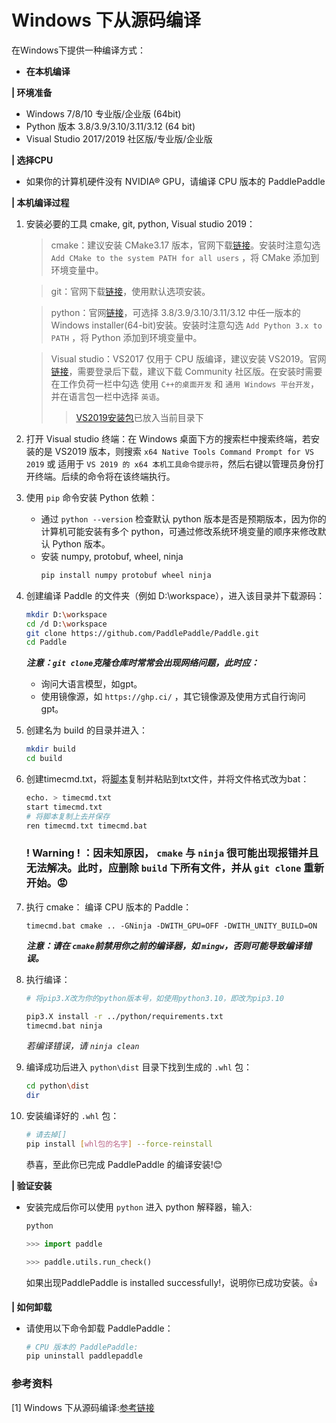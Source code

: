 # Windows 下从源码编译
在Windows下提供一种编译方式：  

- **在本机编译**

 **| 环境准备**
 - Windows 7/8/10 专业版/企业版 (64bit)
- Python 版本 3.8/3.9/3.10/3.11/3.12 (64 bit)
- Visual Studio 2017/2019 社区版/专业版/企业版

**| 选择CPU**
- 如果你的计算机硬件没有 NVIDIA® GPU，请编译 CPU 版本的 PaddlePaddle

**| 本机编译过程**
1. 安装必要的工具 cmake, git, python, Visual studio 2019：           
    > cmake：建议安装 CMake3.17 版本，官网下载[链接](https://cmake.org/files/v3.17/cmake-3.17.0-win64-x64.msi)。安装时注意勾选 `Add CMake to the system PATH for all users` ，将 CMake 添加到环境变量中。

    > git：官网下载[链接](https://github.com/git-for-windows/git/releases/download/v2.35.1.windows.2/Git-2.35.1.2-64-bit.exe)，使用默认选项安装。

    > python：官网[链接](https://www.python.org/downloads/windows/)，可选择 3.8/3.9/3.10/3.11/3.12 中任一版本的 Windows installer(64-bit)安装。安装时注意勾选 `Add Python 3.x to PATH` ，将 Python 添加到环境变量中。

    > Visual studio：VS2017 仅用于 CPU 版编译，建议安装 VS2019。官网[链接](https://visualstudio.microsoft.com/zh-hans/vs/older-downloads/)，需要登录后下载，建议下载 Community 社区版。在安装时需要在工作负荷一栏中勾选 使用 `C++的桌面开发` 和 `通用 Windows 平台开发`，并在语言包一栏中选择 `英语`。
    >>[VS2019安装包](https://github.com/ChengNanFlower/PP-warm-up/tree/main/task_2/vs_community__2019.exe   )已放入当前目录下

2. 打开 Visual studio 终端：在 Windows 桌面下方的搜索栏中搜索终端，若安装的是 VS2019 版本，则搜索 `x64 Native Tools Command Prompt for VS 2019` 或 适用于 `VS 2019 的 x64 本机工具命令提示符`，然后右键以管理员身份打开终端。后续的命令将在该终端执行。

3. 使用 `pip` 命令安装 Python 依赖：
    - 通过 `python --version` 检查默认 python 版本是否是预期版本，因为你的计算机可能安装有多个 python，可通过修改系统环境变量的顺序来修改默认 Python 版本。
    - 安装 numpy, protobuf, wheel, ninja
        ```bash
        pip install numpy protobuf wheel ninja
        ```

4. 创建编译 Paddle 的文件夹（例如 D:\workspace），进入该目录并下载源码：
    ```bash
    mkdir D:\workspace 
    cd /d D:\workspace
    git clone https://github.com/PaddlePaddle/Paddle.git
    cd Paddle
    ```
    ***注意：`git clone`克隆仓库时常常会出现网络问题，此时应：***
    - 询问大语言模型，如gpt。
    - 使用镜像源，如 `https://ghp.ci/` ，其它镜像源及使用方式自行询问gpt。


5. 创建名为 build 的目录并进入：
    ```bash
    mkdir build
    cd build
    ```

6. 创建timecmd.txt，将[脚本](https://github.com/PaddlePaddle/Paddle/issues/45347#issuecomment-1320810399)复制并粘贴到txt文件，并将文件格式改为bat：
    ```bash
    echo. > timecmd.txt
    start timecmd.txt
    # 将脚本复制上去并保存
    ren timecmd.txt timecmd.bat
    ```

   ### **! Warning !** ：因未知原因， `cmake` 与 `ninja` 很可能出现报错并且无法解决。此时，应删除 `build` 下所有文件，并从 `git clone` 重新开始。😡
   
8. 执行 cmake：
    编译 CPU 版本的 Paddle：
    ```
    timecmd.bat cmake .. -GNinja -DWITH_GPU=OFF -DWITH_UNITY_BUILD=ON 
    ```
    ***注意：请在 `cmake`前禁用你之前的编译器，如 `mingw`，否则可能导致编译错误。***

9. 执行编译：
    ```bash
    # 将pip3.X改为你的python版本号，如使用python3.10，即改为pip3.10

    pip3.X install -r ../python/requirements.txt
    timecmd.bat ninja 
    ```
    *若编译错误，请 `ninja clean`*

10. 编译成功后进入 `python\dist` 目录下找到生成的 `.whl` 包：
    ```bash
    cd python\dist
    dir
    ```

11. 安装编译好的 `.whl` 包：
    ```bash
    # 请去掉[]
    pip install [whl包的名字] --force-reinstall
    ```
    恭喜，至此你已完成 PaddlePaddle 的编译安装!😊

**| 验证安装**

- 安装完成后你可以使用 `python` 进入 python 解释器，输入:   

    ```bash
    python
    ```
    ```python
    >>> import paddle
    ```
    ```python
    >>> paddle.utils.run_check()
    ```
    如果出现PaddlePaddle is installed successfully!，说明你已成功安装。👍

**| 如何卸载**
- 请使用以下命令卸载 PaddlePaddle：
    ```bash
    # CPU 版本的 PaddlePaddle:
    pip uninstall paddlepaddle
    ```

### 参考资料
[1] Windows 下从源码编译:[参考链接](https://www.paddlepaddle.org.cn/documentation/docs/zh/develop/install/compile/windows-compile.html)